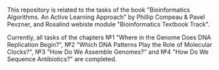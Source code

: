 This repository is related to the tasks of the book "Bioinformatics Algorithms. An Active Learning Approach" by Phillip Compeau &amp; Pavel Pevzner, and Rosalind webiste module "Bioinformatics Textbook Track".

Currently, all tasks of the chapters №1 "Where in the Genome Does DNA Replication Begin?", №2 "Which DNA Patterns Play the Role of Molecular Clocks?", №3 "How Do We Assemble Genomes?" and №4 "How Do We Sequence Antibiotics?" are completed.
